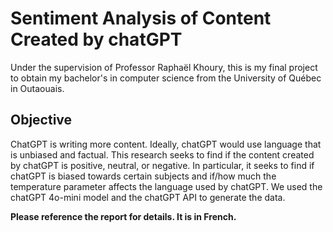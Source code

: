# Sentiment Analysis of Content Created by chatGPT

Under the supervision of Professor Raphaël Khoury, this is my final project to obtain my bachelor's in computer science from the University of Québec in Outaouais.

## Objective

ChatGPT is writing more content. Ideally, chatGPT would use language that is unbiased and factual. This research seeks to find if the content created by chatGPT is positive, neutral, or negative. In particular, it seeks to find if chatGPT is biased towards certain subjects and if/how much the temperature parameter affects the language used by chatGPT. We used the chatGPT 4o-mini model and the chatGPT API to generate the data.

**Please reference the report for details. It is in French.**

